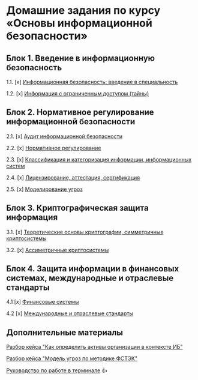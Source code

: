 # Домашние задания по курсу «Основы информационной безопасности»

## Блок 1. Введение в информационную безопасность

1.1. [x] [Информационная безопасность: введение в специальность](01_information-security)

1.2. [x] [Информация с ограниченным доступом (тайны)](02_privacy)

## Блок 2. Нормативное регулирование информационной безопасности

2.1. [x] [Аудит информационной безопасности](https://github.com/netology-code/ibb-homeworks/blob/IBB-33/03_audit_IS/README.md)

2.2. [x] [Нормативное регулирование](03_regulation)

2.3. [x] [Классификация и категоризация информации, информационных систем](04_classification)

2.4. [x] [Лицензирование, аттестация, сертификация](https://github.com/netology-code/ibb-homeworks/blob/IBB-33/05_certification/README.md)

2.5. [x] [Моделирование угроз](https://github.com/netology-code/ibb-homeworks/blob/IBB-33/06_threats/README.md)

## Блок 3. Криптографическая защита информация

3.1. [x] [Теоретические основы криптографии, симметричные криптосистемы](07_crypto-symmetric)

3.2. [x] [Ассиметричные криптосистемы](08_crypto_assymetric)

## Блок 4. Защита информации в финансовых системах, международные и отраслевые стандарты

4.1 [x] [Финансовые системы](09_financial)

4.2 [x] [Международные и отраслевые стандарты](10_international)

## Дополнительные материалы

[Разбор кейса "Как определить активы организации в контексте ИБ"](https://github.com/netology-code/ibb-homeworks/blob/IBB-33/casestudy_company%20assets.md)

[Разбор кейса "Модель угроз по методике ФСТЭК"](https://github.com/netology-code/ibb-homeworks/blob/IBB-33/casestudy_threat_model.md)

[Руководство по работе в терминале](terminal)
👍
